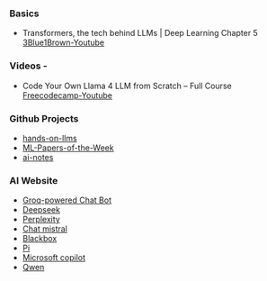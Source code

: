 ### Basics
- Transformers, the tech behind LLMs | Deep Learning Chapter 5 [3Blue1Brown-Youtube](https://youtu.be/wjZofJX0v4M?si=ei3OEQ-pr7TVaE7l)

### Videos - 
- Code Your Own Llama 4 LLM from Scratch – Full Course [Freecodecamp-Youtube](https://youtu.be/biveB0gOlak?si=xj-zEoY0X6oi1MEK)

### Github Projects
- [hands-on-llms](https://github.com/iusztinpaul/hands-on-llms)
- [ML-Papers-of-the-Week](https://github.com/dair-ai/ML-Papers-of-the-Week)
- [ai-notes](https://github.com/swyxio/ai-notes)


### AI Website

- [Groq-powered Chat Bot](https://dromerosm-groq-llama3.hf.space/)
- [Deepseek](https://chat.deepseek.com/sign_in)
- [Perplexity](https://www.perplexity.ai/)
- [Chat mistral](https://chat.mistral.ai/chat)
- [Blackbox](https://www.blackbox.ai/)
- [Pi](https://pi.ai/onboarding)
- [Microsoft copilot](https://copilot.microsoft.com/)
- [Qwen](https://chat.qwen.ai/)